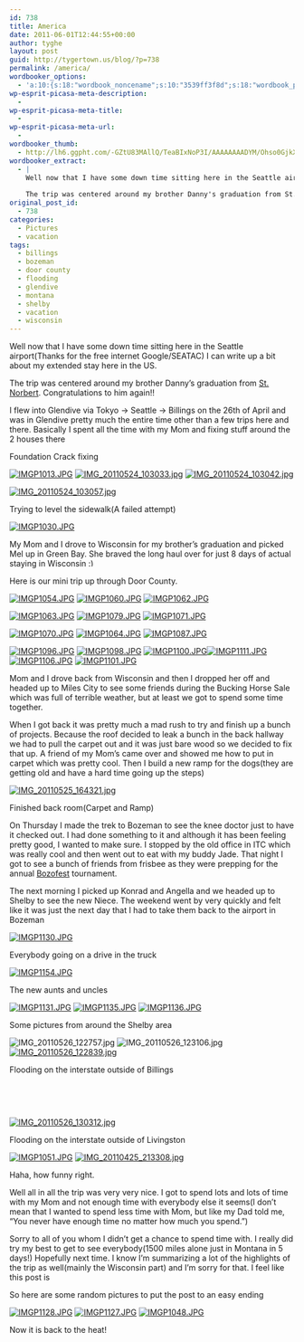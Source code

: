 ```yaml
---
id: 738
title: America
date: 2011-06-01T12:44:55+00:00
author: tyghe
layout: post
guid: http://tygertown.us/blog/?p=738
permalink: /america/
wordbooker_options:
  - 'a:10:{s:18:"wordbook_noncename";s:10:"3539ff3f8d";s:18:"wordbook_page_post";s:4:"-100";s:18:"wordbook_orandpage";s:1:"2";s:23:"wordbook_default_author";s:1:"2";s:23:"wordbook_extract_length";s:3:"256";s:19:"wordbook_actionlink";s:3:"300";s:26:"wordbooker_publish_default";s:2:"on";s:18:"wordbook_attribute";s:31:"Posted a new post on their blog";s:29:"wordbooker_status_update_text";s:35:": New blog post :  %title% - %link%";s:20:"wordbook_comment_get";s:2:"on";}'
wp-esprit-picasa-meta-description:
  - 
wp-esprit-picasa-meta-title:
  - 
wp-esprit-picasa-meta-url:
  - 
wordbooker_thumb:
  - http://lh6.ggpht.com/-GZtU83MAllQ/TeaBIxNoP3I/AAAAAAAADYM/Ohso0GjkX_E/s200/IMGP1013.JPG
wordbooker_extract:
  - |
    Well now that I have some down time sitting here in the Seattle airport(Thanks for the free internet Google/SEATAC) I can write up a bit about my extended stay here in the US.
    
    The trip was centered around my brother Danny's graduation from St. Norbe ...
original_post_id:
  - 738
categories:
  - Pictures
  - vacation
tags:
  - billings
  - bozeman
  - door county
  - flooding
  - glendive
  - montana
  - shelby
  - vacation
  - wisconsin
---
```

Well now that I have some down time sitting here in the Seattle airport(Thanks for the free internet Google/SEATAC) I can write up a bit about my extended stay here in the US.

The trip was centered around my brother Danny&#8217;s graduation from <a title="Saint Norbert College" href="http://www.snc.edu" target="_blank">St. Norbert</a>. Congratulations to him again!!<!--more-->

I flew into Glendive via Tokyo -> Seattle -> Billings on the 26th of April and was in Glendive pretty much the entire time other than a few trips here and there. Basically I spent all the time with my Mom and fixing stuff around the 2 houses there

Foundation Crack fixing

<a href="http://lh6.ggpht.com/-GZtU83MAllQ/TeaBIxNoP3I/AAAAAAAADYM/Ohso0GjkX_E/s800/IMGP1013.JPG" rel="lightbox[738]"><img src="http://lh6.ggpht.com/-GZtU83MAllQ/TeaBIxNoP3I/AAAAAAAADYM/Ohso0GjkX_E/s200/IMGP1013.JPG" alt="IMGP1013.JPG" /></a> <a href="http://lh5.ggpht.com/-iYTdKat_HIc/TeaEGCSmUdI/AAAAAAAADaQ/9FH4RwO_XfY/s800/IMG_20110524_103033.jpg" rel="lightbox[738]"><img src="http://lh5.ggpht.com/-iYTdKat_HIc/TeaEGCSmUdI/AAAAAAAADaQ/9FH4RwO_XfY/s200/IMG_20110524_103033.jpg" alt="IMG_20110524_103033.jpg" /></a> <a href="http://lh3.ggpht.com/-NsTc47SM9xM/TeaEXBTIlzI/AAAAAAAADaU/HSrwgG3yEUE/s800/IMG_20110524_103042.jpg" rel="lightbox[738]"><img src="http://lh3.ggpht.com/-NsTc47SM9xM/TeaEXBTIlzI/AAAAAAAADaU/HSrwgG3yEUE/s200/IMG_20110524_103042.jpg" alt="IMG_20110524_103042.jpg" /></a>

<a href="http://lh4.ggpht.com/-rBbLqN7-6p0/TeaEoTRYruI/AAAAAAAADaY/8vaUUR4aJ7I/s800/IMG_20110524_103057.jpg" rel="lightbox[738]"><img src="http://lh4.ggpht.com/-rBbLqN7-6p0/TeaEoTRYruI/AAAAAAAADaY/8vaUUR4aJ7I/s200/IMG_20110524_103057.jpg" alt="IMG_20110524_103057.jpg" /></a>

Trying to level the sidewalk(A failed attempt)

<a href="http://lh4.ggpht.com/-0SUzrSKRaSU/TeaBllEvwqI/AAAAAAAADY0/XwHn69TaVA4/s800/IMGP1030.JPG" rel="lightbox[738]"><img src="http://lh4.ggpht.com/-0SUzrSKRaSU/TeaBllEvwqI/AAAAAAAADY0/XwHn69TaVA4/s200/IMGP1030.JPG" alt="IMGP1030.JPG" /></a>

My Mom and I drove to Wisconsin for my brother&#8217;s graduation and picked Mel up in Green Bay. She braved the long haul over for just 8 days of actual staying in Wisconsin <img src="https://tygertown.us/wp-includes/images/smilies/simple-smile.png" alt=":)" class="wp-smiley" style="height: 1em; max-height: 1em;" />

Here is our mini trip up through Door County.

<a href="http://lh4.ggpht.com/-qS1v3917qzc/Tdv3YJP4iCI/AAAAAAAADWI/OqHrbyPnmy0/s800/IMGP1054.JPG" rel="lightbox[738]"><img src="http://lh4.ggpht.com/-qS1v3917qzc/Tdv3YJP4iCI/AAAAAAAADWI/OqHrbyPnmy0/s200/IMGP1054.JPG" alt="IMGP1054.JPG" /></a> <a href="http://lh6.ggpht.com/-PPTOt1ffHGM/Tdv3Y-ZPpKI/AAAAAAAADWM/SRVc-jp3tkg/s800/IMGP1060.JPG" rel="lightbox[738]"><img src="http://lh6.ggpht.com/-PPTOt1ffHGM/Tdv3Y-ZPpKI/AAAAAAAADWM/SRVc-jp3tkg/s200/IMGP1060.JPG" alt="IMGP1060.JPG" /></a> <a href="http://lh3.ggpht.com/-9RYs6TFd9cI/Tdv3Z99sAXI/AAAAAAAADWQ/Y2RgaidSmo4/s800/IMGP1062.JPG" rel="lightbox[738]"><img src="http://lh3.ggpht.com/-9RYs6TFd9cI/Tdv3Z99sAXI/AAAAAAAADWQ/Y2RgaidSmo4/s200/IMGP1062.JPG" alt="IMGP1062.JPG" /></a>

<a href="http://lh6.ggpht.com/-RWpIxuVq3CY/Tdv3aYb1PDI/AAAAAAAADWU/nbG1V1FBNo4/s800/IMGP1063.JPG" rel="lightbox[738]"><img src="http://lh6.ggpht.com/-RWpIxuVq3CY/Tdv3aYb1PDI/AAAAAAAADWU/nbG1V1FBNo4/s200/IMGP1063.JPG" alt="IMGP1063.JPG" /></a> <a href="http://lh5.ggpht.com/-ODBraASwJUk/Tdv3dh8viCI/AAAAAAAADWk/k9ZAlB9eNcA/s800/IMGP1079.JPG" rel="lightbox[738]"><img src="http://lh5.ggpht.com/-ODBraASwJUk/Tdv3dh8viCI/AAAAAAAADWk/k9ZAlB9eNcA/s200/IMGP1079.JPG" alt="IMGP1079.JPG" /></a> <a href="http://lh4.ggpht.com/-GLpmWtxlwzk/Tdv3c5NVpPI/AAAAAAAADWg/ZrKWYUvy0Ck/s800/IMGP1071.JPG" rel="lightbox[738]"><img src="http://lh4.ggpht.com/-GLpmWtxlwzk/Tdv3c5NVpPI/AAAAAAAADWg/ZrKWYUvy0Ck/s200/IMGP1071.JPG" alt="IMGP1071.JPG" /></a>

<a href="http://lh6.ggpht.com/-31M4A3druX0/Tdv3b2Zf2yI/AAAAAAAADWc/OI2bTMF1QEA/s800/IMGP1070.JPG" rel="lightbox[738]"><img src="http://lh6.ggpht.com/-31M4A3druX0/Tdv3b2Zf2yI/AAAAAAAADWc/OI2bTMF1QEA/s200/IMGP1070.JPG" alt="IMGP1070.JPG" /></a> <a href="http://lh4.ggpht.com/-QYUahY9M7Oc/Tdv3bLPkNkI/AAAAAAAADWY/gqz-G3RIIRA/s800/IMGP1064.JPG" rel="lightbox[738]"><img src="http://lh4.ggpht.com/-QYUahY9M7Oc/Tdv3bLPkNkI/AAAAAAAADWY/gqz-G3RIIRA/s200/IMGP1064.JPG" alt="IMGP1064.JPG" /></a> <a href="http://lh4.ggpht.com/-dzhu7iDW8Ao/Tdv3eYJP4rI/AAAAAAAADWo/Rs6R-dALZNU/s800/IMGP1087.JPG" rel="lightbox[738]"><img src="http://lh4.ggpht.com/-dzhu7iDW8Ao/Tdv3eYJP4rI/AAAAAAAADWo/Rs6R-dALZNU/s200/IMGP1087.JPG" alt="IMGP1087.JPG" /></a>

<a href="http://lh3.ggpht.com/-kJKCQCMR3YQ/Tdv3e_r0U4I/AAAAAAAADWs/10Mvqqvwu3A/s800/IMGP1096.JPG" rel="lightbox[738]"><img src="http://lh3.ggpht.com/-kJKCQCMR3YQ/Tdv3e_r0U4I/AAAAAAAADWs/10Mvqqvwu3A/s200/IMGP1096.JPG" alt="IMGP1096.JPG" /></a> <a href="http://lh6.ggpht.com/-vOhXeFN3KiU/Tdv3faTBxMI/AAAAAAAADWw/yDzYDhCkuN4/s800/IMGP1098.JPG" rel="lightbox[738]"><img src="http://lh6.ggpht.com/-vOhXeFN3KiU/Tdv3faTBxMI/AAAAAAAADWw/yDzYDhCkuN4/s200/IMGP1098.JPG" alt="IMGP1098.JPG" /></a> <a href="http://lh5.ggpht.com/-ERCB67gC6w4/Tdv3fjGrp1I/AAAAAAAADW0/lJjVFhQDWGw/s800/IMGP1100.JPG" rel="lightbox[738]"><img src="http://lh5.ggpht.com/-ERCB67gC6w4/Tdv3fjGrp1I/AAAAAAAADW0/lJjVFhQDWGw/s200/IMGP1100.JPG" alt="IMGP1100.JPG" /></a><a href="http://lh4.ggpht.com/-VG-FswUVv5o/Tdv3hWiDxmI/AAAAAAAADXA/So7OxWEFwHE/s800/IMGP1111.JPG" rel="lightbox[738]"><img src="http://lh4.ggpht.com/-VG-FswUVv5o/Tdv3hWiDxmI/AAAAAAAADXA/So7OxWEFwHE/s200/IMGP1111.JPG" alt="IMGP1111.JPG" /></a> <a href="http://lh3.ggpht.com/-USeM5hHpVlE/Tdv3grKx5DI/AAAAAAAADW8/SsqcfDoabG8/s800/IMGP1106.JPG" rel="lightbox[738]"><img src="http://lh3.ggpht.com/-USeM5hHpVlE/Tdv3grKx5DI/AAAAAAAADW8/SsqcfDoabG8/s200/IMGP1106.JPG" alt="IMGP1106.JPG" /></a> <a href="http://lh5.ggpht.com/-lIXHoNF37ws/Tdv3gIM5z3I/AAAAAAAADW4/CK7E21aM5xY/s800/IMGP1101.JPG" rel="lightbox[738]"><img src="http://lh5.ggpht.com/-lIXHoNF37ws/Tdv3gIM5z3I/AAAAAAAADW4/CK7E21aM5xY/s200/IMGP1101.JPG" alt="IMGP1101.JPG" /></a>

Mom and I drove back from Wisconsin and then I dropped her off and headed up to Miles City to see some friends during the Bucking Horse Sale which was full of terrible weather, but at least we got to spend some time together.

When I got back it was pretty much a mad rush to try and finish up a bunch of projects. Because the roof decided to leak a bunch in the back hallway we had to pull the carpet out and it was just bare wood so we decided to fix that up. A friend of my Mom&#8217;s came over and showed me how to put in carpet which was pretty cool. Then I build a new ramp for the dogs(they are getting old and have a hard time going up the steps)

<a href="http://lh6.ggpht.com/-k9aNFcSHIvs/TeaECWS-xZI/AAAAAAAADaM/QKdaRrsHg48/s800/IMG_20110525_164321.jpg" rel="lightbox[738]"><img src="http://lh6.ggpht.com/-k9aNFcSHIvs/TeaECWS-xZI/AAAAAAAADaM/QKdaRrsHg48/s200/IMG_20110525_164321.jpg" alt="IMG_20110525_164321.jpg" /></a>

Finished back room(Carpet and Ramp)

On Thursday I made the trek to Bozeman to see the knee doctor just to have it checked out. I had done something to it and although it has been feeling pretty good, I wanted to make sure. I stopped by the old office in ITC which was really cool and then went out to eat with my buddy Jade. That night I got to see a bunch of friends from frisbee as they were prepping for the annual <a title="Bozofest" href="http://bozofest.bozemanultimate.com/" target="_blank">Bozofest</a> tournament.

The next morning I picked up Konrad and Angella and we headed up to Shelby to see the new Niece. The weekend went by very quickly and felt like it was just the next day that I had to take them back to the airport in Bozeman

<a href="http://lh6.ggpht.com/-pRY55OaIqg0/TeaBXa5CQAI/AAAAAAAADYQ/bM40CA5NFU8/s800/IMGP1130.JPG" rel="lightbox[738]"><img src="http://lh6.ggpht.com/-pRY55OaIqg0/TeaBXa5CQAI/AAAAAAAADYQ/bM40CA5NFU8/s200/IMGP1130.JPG" alt="IMGP1130.JPG" /></a>

Everybody going on a drive in the truck

<a href="http://lh3.ggpht.com/-D9-2M-tlRc0/TeaBYXdvfwI/AAAAAAAADYg/wHTtMChLq3k/s800/IMGP1154.JPG" rel="lightbox[738]"><img src="http://lh3.ggpht.com/-D9-2M-tlRc0/TeaBYXdvfwI/AAAAAAAADYg/wHTtMChLq3k/s200/IMGP1154.JPG" alt="IMGP1154.JPG" /></a>

The new aunts and uncles

<a href="http://lh6.ggpht.com/-y6Uq0xprxds/TeaBXnU1zkI/AAAAAAAADYU/upS0gv4a2Ro/s800/IMGP1131.JPG" rel="lightbox[738]"><img src="http://lh6.ggpht.com/-y6Uq0xprxds/TeaBXnU1zkI/AAAAAAAADYU/upS0gv4a2Ro/s200/IMGP1131.JPG" alt="IMGP1131.JPG" /></a> <a href="http://lh4.ggpht.com/-ahoS8VTYmoo/TeaBX27CK1I/AAAAAAAADYY/TsNekGACiyM/s800/IMGP1135.JPG" rel="lightbox[738]"><img src="http://lh4.ggpht.com/-ahoS8VTYmoo/TeaBX27CK1I/AAAAAAAADYY/TsNekGACiyM/s200/IMGP1135.JPG" alt="IMGP1135.JPG" /></a> <a href="http://lh6.ggpht.com/-S8NhzCKWfak/TeaBYAsjBUI/AAAAAAAADYc/rT_a0uMaknA/s800/IMGP1136.JPG" rel="lightbox[738]"><img src="http://lh6.ggpht.com/-S8NhzCKWfak/TeaBYAsjBUI/AAAAAAAADYc/rT_a0uMaknA/s200/IMGP1136.JPG" alt="IMGP1136.JPG" /></a>

Some pictures from around the Shelby area

 ![IMG_20110526_122757.jpg](http://lh4.ggpht.com/-wVBigapepNM/TeaDv9QeReI/AAAAAAAADaI/tmqz90mdK5k/s200/IMG_20110526_122757.jpg) ![IMG_20110526_123106.jpg](http://lh3.ggpht.com/-cRGL5b5gx9M/TeaCbIKwHzI/AAAAAAAADaA/llKeZy_3z0U/s200/IMG_20110526_123106.jpg)<a href="http://lh4.ggpht.com/-4NI6hgRnaHs/TeaDqmRL3CI/AAAAAAAADaE/WXWq8v2U2XE/s800/IMG_20110526_122839.jpg" rel="lightbox[738]"><img src="http://lh4.ggpht.com/-4NI6hgRnaHs/TeaDqmRL3CI/AAAAAAAADaE/WXWq8v2U2XE/s200/IMG_20110526_122839.jpg" alt="IMG_20110526_122839.jpg" /></a>

Flooding on the interstate outside of Billings

&nbsp;

&nbsp;

<a href="http://lh3.ggpht.com/-k1HgpoRDaYk/TeaCKdu_HHI/AAAAAAAADZ8/ryABCyhYf9A/s800/IMG_20110526_130312.jpg" rel="lightbox[738]"><img src="http://lh3.ggpht.com/-k1HgpoRDaYk/TeaCKdu_HHI/AAAAAAAADZ8/ryABCyhYf9A/s200/IMG_20110526_130312.jpg" alt="IMG_20110526_130312.jpg" /></a>

Flooding on the interstate outside of Livingston

<a href="http://lh3.ggpht.com/-mGec79NpS9I/TeaBhcC3AvI/AAAAAAAADYo/dqx-WwKn0mA/s800/IMGP1051.JPG" rel="lightbox[738]"><img src="http://lh3.ggpht.com/-mGec79NpS9I/TeaBhcC3AvI/AAAAAAAADYo/dqx-WwKn0mA/s200/IMGP1051.JPG" alt="IMGP1051.JPG" /></a> <a href="http://lh3.ggpht.com/-mdWEYrxplfY/TeaEzC9kV5I/AAAAAAAADac/-DAtyZzTAqs/s800/IMG_20110425_213308.jpg" rel="lightbox[738]"><img src="http://lh3.ggpht.com/-mdWEYrxplfY/TeaEzC9kV5I/AAAAAAAADac/-DAtyZzTAqs/s200/IMG_20110425_213308.jpg" alt="IMG_20110425_213308.jpg" /></a>

Haha, how funny right.

Well all in all the trip was very very nice. I got to spend lots and lots of time with my Mom and not enough time with everybody else it seems(I don&#8217;t mean that I wanted to spend less time with Mom, but like my Dad told me, &#8220;You never have enough time no matter how much you spend.&#8221;)

Sorry to all of you whom I didn&#8217;t get a chance to spend time with. I really did try my best to get to see everybody(1500 miles alone just in Montana in 5 days!) Hopefully next time. I know I&#8217;m summarizing a lot of the highlights of the trip as well(mainly the Wisconsin part) and I&#8217;m sorry for that. I feel like this post is

So here are some random pictures to put the post to an easy ending

<a href="http://lh3.ggpht.com/-m4741rAj17U/TeaBhwEROII/AAAAAAAADYw/AzdDDazIeJo/s800/IMGP1128.JPG" rel="lightbox[738]"><img src="http://lh3.ggpht.com/-m4741rAj17U/TeaBhwEROII/AAAAAAAADYw/AzdDDazIeJo/s200/IMGP1128.JPG" alt="IMGP1128.JPG" /></a> <a href="http://lh3.ggpht.com/-KLh6BU9QAgg/TeaBhpF2oEI/AAAAAAAADYs/FgpzQQRzlZY/s800/IMGP1127.JPG" rel="lightbox[738]"><img src="http://lh3.ggpht.com/-KLh6BU9QAgg/TeaBhpF2oEI/AAAAAAAADYs/FgpzQQRzlZY/s200/IMGP1127.JPG" alt="IMGP1127.JPG" /></a> <a href="http://lh4.ggpht.com/-nRU3jYjPX6I/TeaBgzk2WvI/AAAAAAAADYk/N04kOMe72zE/s800/IMGP1048.JPG" rel="lightbox[738]"><img src="http://lh4.ggpht.com/-nRU3jYjPX6I/TeaBgzk2WvI/AAAAAAAADYk/N04kOMe72zE/s200/IMGP1048.JPG" alt="IMGP1048.JPG" /></a>

Now it is back to the heat!

